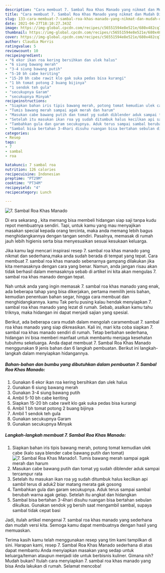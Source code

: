 ```yaml
---
description: "Cara membuat 7. Sambal Roa Khas Manado yang nikmat dan Mudah Dibuat"
title: "Cara membuat 7. Sambal Roa Khas Manado yang nikmat dan Mudah Dibuat"
slug: 133-cara-membuat-7-sambal-roa-khas-manado-yang-nikmat-dan-mudah-dibuat
date: 2021-04-27T18:10:27.343Z
image: https://img-global.cpcdn.com/recipes/c56551594e8e521e/680x482cq70/7-sambal-roa-khas-manado-foto-resep-utama.jpg
thumbnail: https://img-global.cpcdn.com/recipes/c56551594e8e521e/680x482cq70/7-sambal-roa-khas-manado-foto-resep-utama.jpg
cover: https://img-global.cpcdn.com/recipes/c56551594e8e521e/680x482cq70/7-sambal-roa-khas-manado-foto-resep-utama.jpg
author: Claudia Morris
ratingvalue: 5
reviewcount: 10
recipeingredient:
- "6 ekor ikan roa kering bersihkan dan ulek halus"
- "6 siung bawang merah"
- "3-4 siung bawang putih"
- "5-10 bh cabe keriting"
- "15-20 bh cabe rawit klo gak suka pedas bisa kurangi"
- "1 bh tomat potong 2 buang bijinya"
- "1 sendok teh gula"
- "secukupnya Garam"
- "secukupnya Minyak"
recipeinstructions:
- "Siapkan bahan iris tipis bawang merah, potong tomat kemudian ulek cabe (kalo saya blender cabe bawang putih dan tomat)"
- "Tumis bawang merah sampai agak merah dan harum"
- "Masukan cabe bawang putih dan tomat yg sudah diblender aduk sampai tercampur rata"
- "Setelah itu masukan ikan roa yg sudah ditumbuk halus kecilkan api sambil terus di aduk2 biar matang merata gak gosong"
- "Tambahkan gula dan garam secukupnya. Aduk terus sampai sambal berubah warna agak gelap. Setelah itu angkat dan hidangkan"
- "Sambal bisa bertahan 3-4hari disuhu ruangan bisa bertahan sebulan dikulkas. Gunakan sendok yg bersih saat mengambil sambal, supaya sambal tidak cepat basi"
categories:
- Resep
tags:
- 7
- sambal
- roa

katakunci: 7 sambal roa 
nutrition: 126 calories
recipecuisine: Indonesian
preptime: "PT29M"
cooktime: "PT34M"
recipeyield: "4"
recipecategory: Lunch

---
```



![7. Sambal Roa Khas Manado](https://img-global.cpcdn.com/recipes/c56551594e8e521e/680x482cq70/7-sambal-roa-khas-manado-foto-resep-utama.jpg)

Di era  sekarang , kita memang bisa membeli hidangan siap saji tanpa kudu repot membuatnya sendiri. Tapi, untuk kamu yang mau menyajikan masakan special kepada orang tercinta, maka anda memang lebih bagus menghidangkannya dengan tangan sendiri. Pasalnya, memasak di rumah jauh lebih higienis serta bisa menyesuaikan sesuai kesukaan keluarga.

Jika kamu lagi mencari inspirasi resep 7. sambal roa khas manado yang nikmat dan sederhana,maka anda sudah berada di tempat yang tepat. Cara membuat 7. sambal roa khas manado  sebenarnya gampang dilakukan jika kita memasaknya dengan cara yang benar. Namun, anda jangan risau akan tidak berhasil dalam memasaknya 
sebab di artikel ini kita akan mengulas 7. sambal roa khas manado dengan tepat.  



Nah untuk anda yang ingin memasak 7. sambal roa khas manado yang enak, ada beberapa tahap yang bisa dikerjakan, pertama memilih jenis bahan, kemudian penentuan bahan segar, hingga cara membuat dan menghidangkannya. kamu Tak perlu pusing kalau hendak menyiapkan 7. sambal roa khas manado yang lezat di rumah. Sebab, asalkan kamu  tahu triknya, maka hidangan ini dapat menjadi sajian yang spesial.

Berikut, ada beberapa cara mudah dalam mengolah caramembuat 7. sambal roa khas manado yang siap dikreasikan. Kali ini, mari kita coba siapkan 7. sambal roa khas manado sendiri di rumah. Tetap berbahan sederhana, hidangan ini bisa memberi manfaat untuk membantu menjaga kesehatan tubuhmu sekeluarga. Anda dapat membuat 7. Sambal Roa Khas Manado menggunakan 9 jenis bahan dan 6 langkah pembuatan. Berikut ini langkah-langkah dalam menyiapkan hidangannya.

<!--inarticleads1-->

##### Bahan-bahan dan bumbu yang dibutuhkan dalam pembuatan 7. Sambal Roa Khas Manado:

1. Gunakan 6 ekor ikan roa kering bersihkan dan ulek halus
1. Gunakan 6 siung bawang merah
1. Gunakan 3-4 siung bawang putih
1. Ambil 5-10 bh cabe keriting
1. Siapkan 15-20 bh cabe rawit klo gak suka pedas bisa kurangi
1. Ambil 1 bh tomat potong 2 buang bijinya
1. Ambil 1 sendok teh gula
1. Gunakan secukupnya Garam
1. Gunakan secukupnya Minyak




<!--inarticleads2-->

##### Langkah-langkah membuat 7. Sambal Roa Khas Manado:

1. Siapkan bahan iris tipis bawang merah, potong tomat kemudian ulek cabe (kalo saya blender cabe bawang putih dan tomat)
<img src="https://img-global.cpcdn.com/steps/b007d1b6923510ad/160x128cq70/7-sambal-roa-khas-manado-langkah-memasak-1-foto.jpg" alt="7. Sambal Roa Khas Manado">1. Tumis bawang merah sampai agak merah dan harum
1. Masukan cabe bawang putih dan tomat yg sudah diblender aduk sampai tercampur rata
1. Setelah itu masukan ikan roa yg sudah ditumbuk halus kecilkan api sambil terus di aduk2 biar matang merata gak gosong
1. Tambahkan gula dan garam secukupnya. Aduk terus sampai sambal berubah warna agak gelap. Setelah itu angkat dan hidangkan
1. Sambal bisa bertahan 3-4hari disuhu ruangan bisa bertahan sebulan dikulkas. Gunakan sendok yg bersih saat mengambil sambal, supaya sambal tidak cepat basi




Jadi, itulah artikel mengenai  7. sambal roa khas manado  yang sederhana dan mudah versi kita. Semoga kamu dapat membuatnya dengan hasil yang memuaskan. 

Terima kasih kamu telah menggunakan resep yang tim kami tampilkan di sini. Harapan kami, resep  7. Sambal Roa Khas Manado sederhana di atas dapat membantu Anda menyiapkan masakan yang sedap untuk keluarga/teman ataupun menjadi ide untuk berbisnis kuliner. Gimana nih? Mudah bukan? Itulah cara menyiapkan 7. sambal roa khas manado yang bisa Anda lakukan di rumah. Selamat mencoba!

